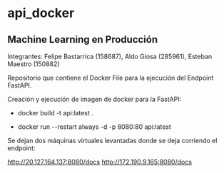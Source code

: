 # api_docker

## Machine Learning en Producción

Integrantes: Felipe Bastarrica (158687), Aldo Giosa (285961), Esteban Maestro (150882)

Repositorio que contiene el Docker File para la ejecución del Endpoint FastAPI. 

Creación y ejecución de imagen de docker para la FastAPI:

* docker build -t api:latest .

* docker run --restart always -d -p 8080:80 api:latest

Se dejan dos máquinas virtuales levantadas donde se deja corriendo el endpoint:

http://20.127.164.137:8080/docs
http://172.190.9.165:8080/docs
